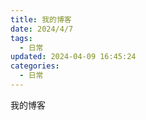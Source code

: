 ```yaml
---
title: 我的博客
date: 2024/4/7
tags:
  - 日常
updated: 2024-04-09 16:45:24categories:
  - 日常
---
```

我的博客
